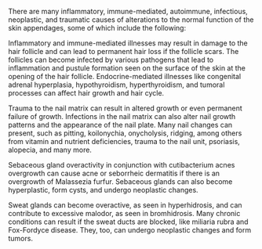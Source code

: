 There are many inflammatory, immune-mediated, autoimmune, infectious, neoplastic, and traumatic causes of alterations to the normal function of the skin appendages, some of which include the following:

Inflammatory and immune-mediated illnesses may result in damage to the hair follicle and can lead to permanent hair loss if the follicle scars. The follicles can become infected by various pathogens that lead to inflammation and pustule formation seen on the surface of the skin at the opening of the hair follicle. Endocrine-mediated illnesses like congenital adrenal hyperplasia, hypothyroidism, hyperthyroidism, and tumoral processes can affect hair growth and hair cycle.

Trauma to the nail matrix can result in altered growth or even permanent failure of growth. Infections in the nail matrix can also alter nail growth patterns and the appearance of the nail plate. Many nail changes can present, such as pitting, koilonychia, onycholysis, ridging, among others from vitamin and nutrient deficiencies, trauma to the nail unit, psoriasis, alopecia, and many more.

Sebaceous gland overactivity in conjunction with cutibacterium acnes overgrowth can cause acne or seborrheic dermatitis if there is an overgrowth of Malassezia furfur. Sebaceous glands can also become hyperplastic, form cysts, and undergo neoplastic changes.

Sweat glands can become overactive, as seen in hyperhidrosis, and can contribute to excessive malodor, as seen in bromhidrosis. Many chronic conditions can result if the sweat ducts are blocked, like miliaria rubra and Fox-Fordyce disease. They, too, can undergo neoplastic changes and form tumors.